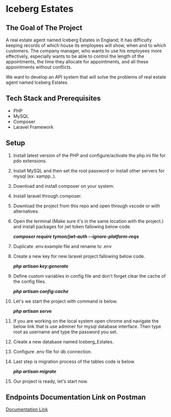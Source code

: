 # Iceberg Estates

## The Goal of The Project

A real estate agent named Iceberg Estates in England; It has difficulty keeping records of which house its employees will show, when and to which customers. The company manager, who wants to use his employees more effectively, especially wants to be able to control the length of the appointments, the time they allocate for appointments, and all these appointments without conflicts.

We want to develop an API system that will solve the problems of real estate agent named Iceberg Estates.

## Tech Stack and Prerequisites

* PHP
* MySQL
* Composer
* Laravel Framework

## Setup

1. Install latest version of the PHP and configure/activate the php.ini file for pdo extensions.
2. Install MySQL and then set the root password or install other servers for mysql (ex: xampp..).
3. Download and install composer on your system.
4. Install laravel through composer.
5. Download the project from this repo and open through vscode or with alternatives.
6. Open the terminal (Make sure it's in the same location with the project.) and install packages for jwt token fallowing below code.

    ***composer require tymon/jwt-auth --ignore-platform-reqs***
    
7. Duplicate .env.example file and rename to .env
8. Create a new key for new laravel project fallowing below code.

    ***php artisan key:generate***
    
9. Define custom variables in config file and don't forget clear the cache of the config files.

    ***php artisan config:cache***
    
11. Let's we start the project with command is below.

    ***php artisan serve***
    
11. If you are working on the local system open chrome and navigate the below link that is use adminer for mysql database interface. Then type root as username and type the password you set.
12. Create a new database named Iceberg_Estates.
13. Configure .env file for db connection.
14. Last step is migration process of the tables code is below.

    ***php artisan migrate***
    
15. Our project is ready, let's start now.



## Endpoints Documentation Link on Postman

<a href="https://www.postman.com/burak34/workspace/iceberg-estates/documentation/10659077-d3dad476-fff1-47aa-964e-f9e8810f08f3">Documentation Link</a>

